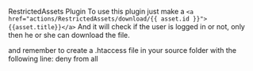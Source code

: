 RestrictedAssets Plugin
To use this plugin just make a `<a href="actions/RestrictedAssets/download/{{ asset.id }}">{{asset.title}}</a>`
And it will check if the user is logged in or not, only then he or she can download the file.

and remember to create a .htaccess file in your source folder with the following line:
deny from all
